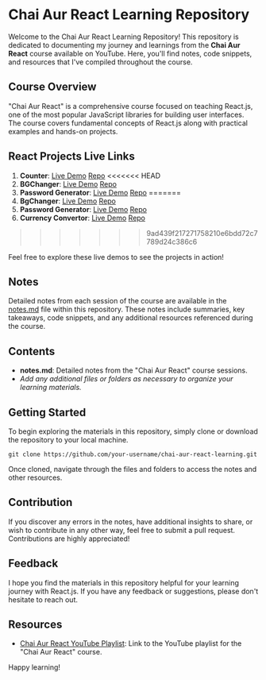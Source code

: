 # Chai Aur React Learning Repository

Welcome to the Chai Aur React Learning Repository! This repository is dedicated to documenting my journey and learnings from the **Chai Aur React** course available on YouTube. Here, you'll find notes, code snippets, and resources that I've compiled throughout the course.

## Course Overview
"Chai Aur React" is a comprehensive course focused on teaching React.js, one of the most popular JavaScript libraries for building user interfaces. The course covers fundamental concepts of React.js along with practical examples and hands-on projects.

## React Projects Live Links
1. **Counter**: [Live Demo](https://counter-vite-react.netlify.app/) [Repo](./counter-project/)
<<<<<<< HEAD
2. **BGChanger**: [Live Demo](https://bgchanger-vite-react.netlify.app/)  [Repo](./bgchanger-project/)
3. **Password Generator**: [Live Demo](https://password-generator-vite-react.netlify.app/) [Repo](./password-generator-project/)
=======
2. **BgChanger**: [Live Demo](https://bgchanger-vite-react.netlify.app/)  [Repo](./bgchanger-project/)
3. **Password Generator**: [Live Demo](https://password-generator-vite-react.netlify.app/) [Repo](./password-generator-project/)
4. **Currency Convertor**: [Live Demo](https://moneymorph-convertor.netlify.app/) [Repo](./password-currency-convertor-project/)
>>>>>>> 9ad439f217271758210e6bdd72c7789d24c386c6

Feel free to explore these live demos to see the projects in action!

## Notes
Detailed notes from each session of the course are available in the [notes.md](notes.md) file within this repository. These notes include summaries, key takeaways, code snippets, and any additional resources referenced during the course.

## Contents
- **notes.md**: Detailed notes from the "Chai Aur React" course sessions.
- *Add any additional files or folders as necessary to organize your learning materials.*

## Getting Started
To begin exploring the materials in this repository, simply clone or download the repository to your local machine.

```
git clone https://github.com/your-username/chai-aur-react-learning.git
```

Once cloned, navigate through the files and folders to access the notes and other resources.

## Contribution
If you discover any errors in the notes, have additional insights to share, or wish to contribute in any other way, feel free to submit a pull request. Contributions are highly appreciated!

## Feedback
I hope you find the materials in this repository helpful for your learning journey with React.js. If you have any feedback or suggestions, please don't hesitate to reach out.

## Resources
- [Chai Aur React YouTube Playlist](https://youtube.com/playlist?list=PLu71SKxNbfoDqgPchmvIsL4hTnJIrtige&si=bLDbzA-jsdLp6joD): Link to the YouTube playlist for the "Chai Aur React" course.

Happy learning!
